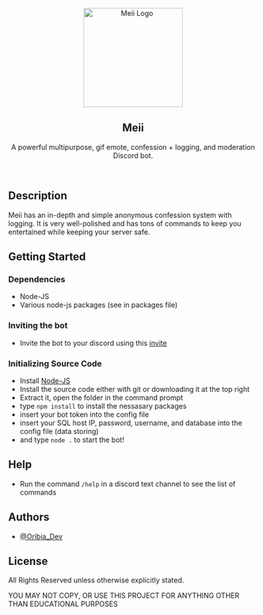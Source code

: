 <p align="center">
 <img src="https://meiibot.xyz/Img/MeiiLogoRoundedPurpleNew.png" width="200" alt="Meii Logo">
 <h2 align="center">Meii</h2>
 <p align="center">A powerful multipurpose, gif emote, confession + logging, and moderation Discord bot. </p>
 <br>
</p>

## Description

Meii has an in-depth and simple anonymous confession system with logging. It is very well-polished and has tons of commands to keep you entertained while keeping your server safe. 

## Getting Started

### Dependencies

* Node-JS
* Various node-js packages (see in packages file)

### Inviting the bot

* Invite the bot to your discord using this [invite](https://discord.com/oauth2/authorize?client_id=1082401009206308945&permissions=2147576838&scope=applications.commands%20bot)

### Initializing Source Code

* Install [Node-JS](https://nodejs.org/en/)
* Install the source code either with git or downloading it at the top right
* Extract it, open the folder in the command prompt
* type ```npm install``` to install the nessasary packages
* insert your bot token into the config file
* insert your SQL host IP, password, username, and database into the config file (data storing) 
* and type ```node .``` to start the bot!

## Help

* Run the command ```/help``` in a discord text channel to see the list of commands

## Authors

* [@Oribia_Dev](https://twitter.com/Oribia_Dev)

## License

All Rights Reserved unless otherwise explicitly stated.

YOU MAY NOT COPY, OR USE THIS PROJECT FOR ANYTHING OTHER THAN EDUCATIONAL PURPOSES 
